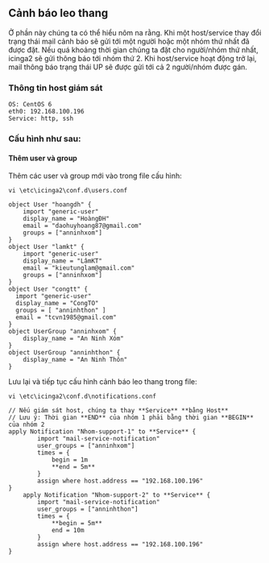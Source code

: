 ## Cảnh báo leo thang

Ở phần này chúng ta có thể hiểu nôm na rằng. Khi một host/service thay đổi trạng thái mail cảnh báo sẽ gửi tới một người hoặc một nhóm thứ nhất đã được đặt. Nếu quá khoảng thời gian chúng ta đặt cho người/nhóm thứ nhất, icinga2 sẽ gửi thông báo tới nhóm thứ 2. Khi host/service hoạt động trở lại, mail thông báo trạng thái UP sẽ được gửi tới cả 2 người/nhóm được gán.
### Thông tin host giám sát

```
OS: CentOS 6
eth0: 192.168.100.196
Service: http, ssh
```
### Cấu hình như sau:

#### Thêm user và group

Thêm các user và group mới vào trong file cấu hình:

```
vi \etc\icinga2\conf.d\users.conf
```

```
object User "hoangdh" {
	import "generic-user"
	display_name = "HoàngĐH"
	email = "daohuyhoang87@gmail.com"
	groups = ["anninhxom"]
}
object User "lamkt" {
	import "generic-user"
	display_name = "LâmKT"
	email = "kieutunglam@gmail.com"
	groups = ["anninhxom"]
}
object User "congtt" {
  import "generic-user"
  display_name = "CongTO"
  groups = [ "anninhthon" ]
  email = "tcvn1985@gmail.com"
}
object UserGroup "anninhxom" {
	display_name = "An Ninh Xóm"
}
object UserGroup "anninhthon" {
	display_name = "An Ninh Thôn"
}
```

Lưu lại và tiếp tục cấu hình cảnh báo leo thang trong file:

```
vi \etc\icinga2\conf.d\notifications.conf
```

```
// Nếu giám sát host, chúng ta thay **Service** **bằng Host**
// Lưu ý: Thời gian **END** của nhóm 1 phải bằng thời gian **BEGIN** của nhóm 2
apply Notification "Nhom-support-1" to **Service** {
		import "mail-service-notification"
		user_groups = ["anninhxom"]
		times = {
			begin = 1m
			**end = 5m**
		}
		assign where host.address == "192.168.100.196"
}
	apply Notification "Nhom-support-2" to **Service** {
		import "mail-service-notification"
		user_groups = ["anninhthon"]
		times = {
			**begin = 5m**
			end = 10m
		}
		assign where host.address == "192.168.100.196"
}
```